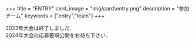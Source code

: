 +++
title = "ENTRY"
card_image =  "img/card\entry.png"
description = "参加チーム"
keywords = ["entry","team"]
+++

2023年大会は終了しました.  
2024年大会の応募要項公開をお待ち下さい．
<!-- ## 応募要項

URL : [春ロボコン2023 関西大会　応募要項](https://drive.google.com/file/d/10JoJHUhzV2VcJR8_ITYq7JYoNm9qKoRL/view?usp=sharing)

関東大会に出場するチームは[関東大会HP](https://kantouharurobo.com/haru/)を参照の上応募してください -->


<!-- ### エントリーチーム一覧 -->
<!-- {{< mdtable class = "simple-table" >}}
| チーム名          | 読みガナ                       | 学校名                           |
| ----------------- | ------------------------------ | -------------------------------- |  |
| Robohan           | ロボハン                       | 大阪大学                         |
| 高松玩具          | タカマツガング                 | 香川高等専門学校 高松キャンパス  |
| まごころ屋        | マゴコロヤ                     | 香川高等専門学校 高松キャンパス  |
| 京大機械研究会    | キョウダイキカイケンキュウカイ | 京都大学                         |
| 新学期応援セール📣 | シンガッキオウエンセール       | 京都工芸繊維大学                 |
| トイトイ          | トイトイ                       | 京都工芸繊維大学                 |
| ToniRobo          | トニロボ                       | 富山大学                         |
| DRC               | ディーアールシー               | 同志社大学                       |
| ロボコン工房      | ロボコンコウボウ               | 名古屋工業大学                   |
| Challen           | カレン                         | 舞鶴工業高等専門学校             |
| ゆーでぃー        | ユーディー                     | 舞鶴工業高等専門学校             |
| M3RC              | エムキューブアールシー         | 三重大学                         |
| Scramble Cube     | スクランブルジュニア キュウブ  | 次世代ロボットエンジニア支援機構 |
| Scramble Fly      | スクランブルジュニア フライ    | 次世代ロボットエンジニア支援機構 |
{{< /mdtable >}} -->
